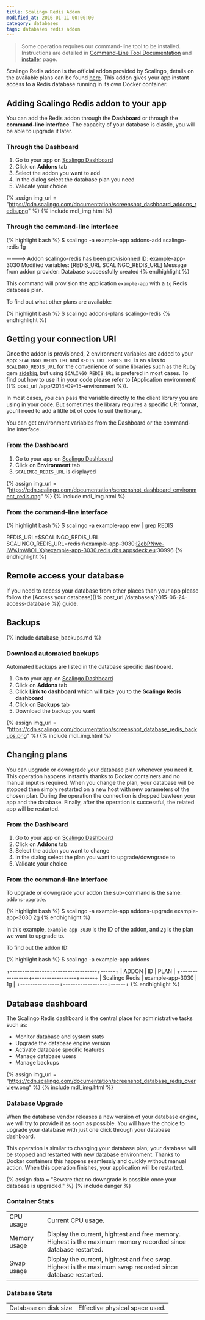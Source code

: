 ```yaml
---
title: Scalingo Redis Addon
modified_at: 2016-01-11 00:00:00
category: databases
tags: databases redis addon
---
```


<blockquote class="bg-info">
	Some operation requires our command-line tool to be installed.
  <br>
  Instructions are detailed in <a href="{% post_url /cli/2015-09-18-command-line-tool %}">Command-Line Tool Documentation</a> and <a href="http://cli.scalingo.com">installer</a> page.
</blockquote>

Scalingo Redis addon is the official addon provided by Scalingo, details on the available plans can be found [here](https://scalingo.com/addons/scalingo-redis). This addon gives your app instant access to a Redis database running in its own Docker container.


## Adding Scalingo Redis addon to your app

You can add the Redis addon through the **Dashboard** or through the **command-line interface**. The capacity of your database is elastic, you will be able to upgrade it later.

### Through the Dashboard

1. Go to your app on [Scalingo Dashboard](https://my.scalingo.com/apps)
2. Click on **Addons** tab
3. Select the addon you want to add
4. In the dialog select the database plan you need
5. Validate your choice

{% assign img_url = "https://cdn.scalingo.com/documentation/screenshot_dashboard_addons_redis.png" %}
{% include mdl_img.html %}

### Through the command-line interface

{% highlight bash %}
$ scalingo -a example-app addons-add scalingo-redis 1g

-----> Addon scalingo-redis has been provisionned
       ID: example-app-3030
       Modified variables: [REDIS_URL SCALINGO_REDIS_URL]
       Message from addon provider: Database successfully created
{% endhighlight %}

This command will provision the application `example-app` with a `1g` Redis database plan.

To find out what other plans are available:

{% highlight bash %}
$ scalingo addons-plans scalingo-redis
{% endhighlight %}


## Getting your connection URI

Once the addon is provisioned, 2 environment variables are added to your app: `SCALINGO_REDIS_URL` and `REDIS_URL`. `REDIS_URL` is an alias to `SCALINGO_REDIS_URL` for the convenience of some libraries such as the Ruby gem [sidekiq](http://sidekiq.org/), but using `SCALINGO_REDIS_URL` is prefered in most cases. To find out how to use it in your code please refer to [Application environment]({% post_url /app/2014-09-15-environment %}).

In most cases, you can pass the variable directly to the client library you are using in your code. But sometimes the library requires a specific URI format, you'll need to add a little bit of code to suit the library.

You can get environment variables from the Dashboard or the command-line interface.

### From the Dashboard

1. Go to your app on [Scalingo Dashboard](https://my.scalingo.com/apps)
2. Click on **Environment** tab
3. `SCALINGO_REDIS_URL` is displayed

{% assign img_url = "https://cdn.scalingo.com/documentation/screenshot_dashboard_environment_redis.png" %}
{% include mdl_img.html %}

### From the command-line interface

{% highlight bash %}
$ scalingo -a example-app env | grep REDIS

REDIS_URL=$SCALINGO_REDIS_URL
SCALINGO_REDIS_URL=redis://example-app-3030:l2ebPNwe-IWVJmV8OlLX@example-app-3030.redis.dbs.appsdeck.eu:30996
{% endhighlight %}


## Remote access your database

If you need to access your database from other places than your app please follow the [Access your database]({% post_url /databases/2015-06-24-access-database %}) guide.


## Backups

{% include database_backups.md %}

### Download automated backups

Automated backups are listed in the database specific dashboard. 

1. Go to your app on [Scalingo Dashboard](https://my.scalingo.com/apps)
2. Click on **Addons** tab
3. Click **Link to dashboard** which will take you to the **Scalingo Redis dashboard**
4. Click on **Backups** tab
5. Download the backup you want

{% assign img_url = "https://cdn.scalingo.com/documentation/screenshot_database_redis_backups.png" %}
{% include mdl_img.html %}


## Changing plans

You can upgrade or downgrade your database plan whenever you need it. This operation happens instantly thanks to Docker containers and no manual input is required. When you change the plan, your database will be stopped then simply restarted on a new host with new parameters of the chosen plan. During the operation the connection is dropped bewteen your app and the database. Finally, after the operation is successful, the related app will be restarted. 

### From the Dashboard

1. Go to your app on [Scalingo Dashboard](https://my.scalingo.com/apps)
2. Click on **Addons** tab
3. Select the addon you want to change
4. In the dialog select the plan you want to upgrade/downgrade to
5. Validate your choice

### From the command-line interface

To upgrade or downgrade your addon the sub-command is the same: `addons-upgrade`.

{% highlight bash %}
$ scalingo -a example-app addons-upgrade example-app-3030 2g
{% endhighlight %}

In this example, `example-app-3030` is the ID of the addon, and `2g` is the plan we want to upgrade to.

To find out the addon ID:

{% highlight bash %}
$ scalingo -a example-app addons 

+----------------+------------------+------+
|      ADDON     |        ID        | PLAN |
+----------------+------------------+------+
| Scalingo Redis | example-app-3030 |   1g |
+----------------+------------------+------+
{% endhighlight %}

## Database dashboard

The Scalingo Redis dashboard is the central place for administrative tasks such as:

- Monitor database and system stats
- Upgrade the database engine version
- Activate database specific features
- Manage database users
- Manage backups

{% assign img_url = "https://cdn.scalingo.com/documentation/screenshot_database_redis_overview.png" %}
{% include mdl_img.html %}

### Database Upgrade

When the database vendor releases a new version of your database engine, we will try to provide it as soon as possible. You will have the choice to upgrade your database with just one click through your database dashboard.

This operation is similar to changing your database plan; your database will be stopped and restarted with new database environment. Thanks to Docker containers this happens seamlessly and quickly without manual action. When this operation finishes, your application will be restarted.

{% assign data = "Beware that no downgrade is possible once your database is upgraded." %}
{% include danger %}


### Container Stats

<table class="mdl-data-table ">
  <tbody>
    <tr>
      <td class="mdl-data-table__cell--non-numeric">CPU usage</td>
      <td class="mdl-data-table__cell--non-numeric">Current CPU usage.</td>
    </tr>
    <tr>
      <td class="mdl-data-table__cell--non-numeric">Memory usage</td>
      <td class="mdl-data-table__cell--non-numeric">Display the current, hightest and free memory. Highest is the maximum memory recorded since database restarted.</td>
    </tr>
    <tr>
      <td class="mdl-data-table__cell--non-numeric">Swap usage</td>
      <td class="mdl-data-table__cell--non-numeric">Display the current, hightest and free swap. Highest is the maximum swap recorded since database restarted.</td>
    </tr>
  </tbody>
</table>

### Database Stats

<table class="mdl-data-table ">
  <tbody>
    <tr>
      <td class="mdl-data-table__cell--non-numeric">Database on disk size</td>
      <td class="mdl-data-table__cell--non-numeric">Effective physical space used.</td>
    </tr>
  </tbody>
</table>
